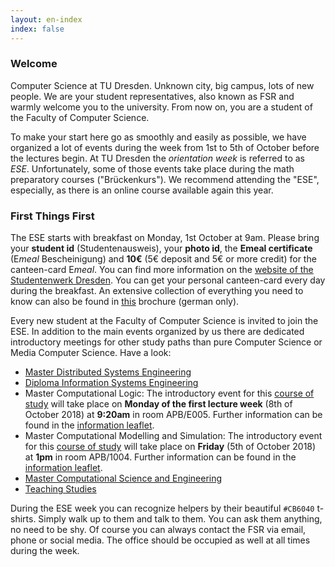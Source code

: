 ```yaml
---
layout: en-index
index: false
---
```


### Welcome

Computer Science at TU Dresden. Unknown city, big campus, lots of new people. We are your student representatives, also known as FSR and warmly welcome you to the university. From now on, you are a student of the Faculty of Computer Science.

To make your start here go as smoothly and easily as possible, we have organized a lot of events during the week from 1st to 5th of October before the lectures begin. At TU Dresden the *orientation week* is referred to as *ESE*. Unfortunately, some of those events take place during the math preparatory courses ("Brückenkurs"). We recommend attending the "ESE", especially, as there is an online course available again this year.

### First Things First

The ESE starts with breakfast on Monday, 1st October at 9am. Please bring your **student id** (Studentenausweis), your **photo id**, the **Emeal certificate** (E*meal* Bescheinigung) and **10€** (5€ deposit and 5€ or more credit) for the canteen-card E*meal*. You can find more information on the [website of the Studentenwerk Dresden](http://www.studentenwerk-dresden.de/english/mensen/emeal.html). You can get your personal canteen-card every day during the breakfast.
An extensive collection of everything you need to know can also be found in [this](https://github.com/fsr/nopanic/releases/download/v{{site.year}}/untitled_compressed.pdf) brochure (german only).

Every new student at the Faculty of Computer Science is invited to join the ESE. In addition to the main events organized by us there are dedicated introductory meetings for other study paths than pure Computer Science or Media Computer Science. Have a look:

- [Master Distributed Systems Engineering](https://tu-dresden.de/ing/informatik/sya/se/master-dse?set_language=en)
- [Diploma Information Systems Engineering](https://tu-dresden.de/ing/elektrotechnik/studium/studienbeginn/ese?set_language=en)
- Master Computational Logic: The introductory event for this [course of study](https://tu-dresden.de/ing/informatik/studium/studienangebot/master-studiengaenge/master-computational-logic?set_language=en) will take place on **Monday of the first lecture week** (8th of October 2018) at **9:20am** in room APB/E005. Further information can be found in the [information leaflet](https://tu-dresden.de/ing/informatik/ressourcen/dateien/studium/sonstige_dokumente/master_cl/infoblatt_MCL_2018.pdf).
- Master Computational Modelling and Simulation: The introductory event for this [course of study](https://tu-dresden.de/ing/informatik/studium/studienangebot/master-studiengaenge/computational-modeling-and-simulation?set_language=en) will take place on **Friday** (5th of October 2018) at **1pm** in room APB/1004. Further information can be found in the [information leaflet](https://tu-dresden.de/ing/informatik/ressourcen/dateien/studium/sonstige_dokumente/master_cms/information_leaflet_2018.pdf).
- [Master Computational Science and Engineering](https://tu-dresden.de/ing/informatik/studium/studienangebot/master-studiengaenge/master-computational-science-and-engineering/informationen-fuer-studierende-im-1-semester)
- [Teaching Studies
](https://dil.inf.tu-dresden.de/dil/arbeitsgruppe/aktuelles/aktuelles-details/?tx_ttnews%5Btt_news%5D=132&cHash=d5d450f1d4d8dc250f13ceb485585284)

During the ESE week you can recognize helpers by their beautiful `#CB6040` t-shirts. Simply walk up to them and talk to them. You can ask them anything, no need to be shy. Of course you can always contact the FSR via email, phone or social media. The office should be occupied as well at all times during the week. 

